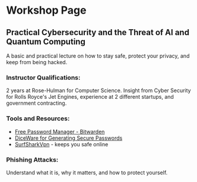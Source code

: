 # Workshop Page

## Practical Cybersecurity and the Threat of AI and Quantum Computing
A basic and practical lecture on how to stay safe, protect your privacy, and keep from being hacked.

### Instructor Qualifications:
2 years at Rose-Hulman for Computer Science. Insight from Cyber Security for Rolls Royce's Jet Engines, experience at 2 different startups, and government contracting. 

### Tools and Resources:
- [Free Password Manager - Bitwarden](https://vault.bitwarden.com/#/register?layout=default)
- [DiceWare for Generating Secure Passwords](https://diceware.dmuth.org) 
- [SurfSharkVpn](https://surfshark.com) - keeps you safe online

### Phishing Attacks:
Understand what it is, why it matters, and how to protect yourself.
